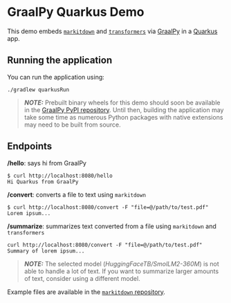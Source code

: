 # GraalPy Quarkus Demo

This demo embeds [`markitdown`](https://github.com/microsoft/markitdown) and [`transformers`](https://github.com/huggingface/transformers) via [GraalPy](https://www.graalvm.org/python/) in a [Quarkus](https://quarkus.io) app.


## Running the application

You can run the application using:

```shell script
./gradlew quarkusRun
```
> **_NOTE:_** Prebuilt binary wheels for this demo should soon be available in the [GraalPy PyPI repository](https://www.graalvm.org/python/wheels/). Until then, building the application may take some time as numerous Python packages with native extensions may need to be built from source.

## Endpoints

**/hello**: says hi from GraalPy
```shell script
$ curl http://localhost:8080/hello
Hi Quarkus from GraalPy
```

**/convert**: converts a file to text using `markitdown`
```shell script
$ curl http://localhost:8080/convert -F "file=@/path/to/test.pdf"
Lorem ipsum...
```

**/summarize**: summarizes text converted from a file using `markitdown` and `transformers`
```shell script
curl http://localhost:8080/convert -F "file=@/path/to/test.pdf"
Summary of lorem ipsum...
```
> **_NOTE:_** The selected model (*HuggingFaceTB/SmolLM2-360M*) is not able to handle a lot of text. If you want to summarize larger amounts of text, consider using a different model.

Example files are available in the [`markitdown` repository](https://github.com/microsoft/markitdown/tree/8a9d8f15936b2068bcb39ccc8d3b317f93784d86/packages/markitdown/tests/test_files).
